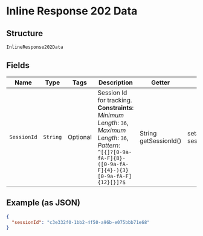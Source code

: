 
# Inline Response 202 Data

## Structure

`InlineResponse202Data`

## Fields

| Name | Type | Tags | Description | Getter | Setter |
|  --- | --- | --- | --- | --- | --- |
| `SessionId` | `String` | Optional | Session Id for tracking.<br>**Constraints**: *Minimum Length*: `36`, *Maximum Length*: `36`, *Pattern*: `^[{]?[0-9a-fA-F]{8}-([0-9a-fA-F]{4}-){3}[0-9a-fA-F]{12}[}]?$` | String getSessionId() | setSessionId(String sessionId) |

## Example (as JSON)

```json
{
  "sessionId": "c3e332f0-1bb2-4f50-a96b-e075bbb71e68"
}
```

